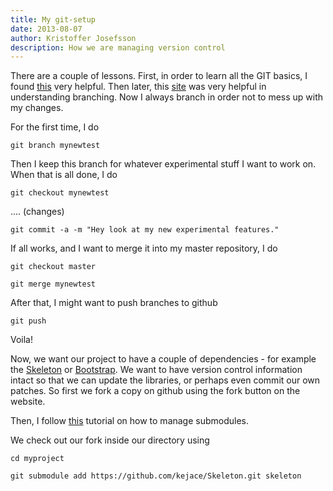 ```yaml
---
title: My git-setup
date: 2013-08-07
author: Kristoffer Josefsson
description: How we are managing version control
---
```


There are a couple of lessons. 
First, in order to learn all the GIT basics, I found [this](http://try.github.io/) very helpful.
Then later, this [site](https://github.com/Kunena/Kunena-Forum/wiki/Create-a-new-branch-with-git-and-manage-branches) was very helpful in understanding branching. Now I always branch in order not to mess up with my changes.

For the first time, I do


    git branch mynewtest


Then I keep this branch for whatever experimental stuff I want to work on. When that is all done, I do


    git checkout mynewtest

.... (changes)

    git commit -a -m "Hey look at my new experimental features."


If all works, and I want to merge it into my master repository, I do


    git checkout master

    git merge mynewtest


After that, I might want to push branches to github


	git push


Voila!

Now, we want our project to have a couple of dependencies - for example the [Skeleton](www.getskeleton.com) or [Bootstrap](twitter.github.io/bootstrap/‎). We want to have version control information intact so that we can update the libraries, or perhaps even commit our own patches. So first we fork a copy on github using the fork button on the website.

Then, I follow [this](http://git-scm.com/book/en/Git-Tools-Submodules) tutorial on how to manage submodules.

We check out our fork inside our directory using


    cd myproject

    git submodule add https://github.com/kejace/Skeleton.git skeleton

